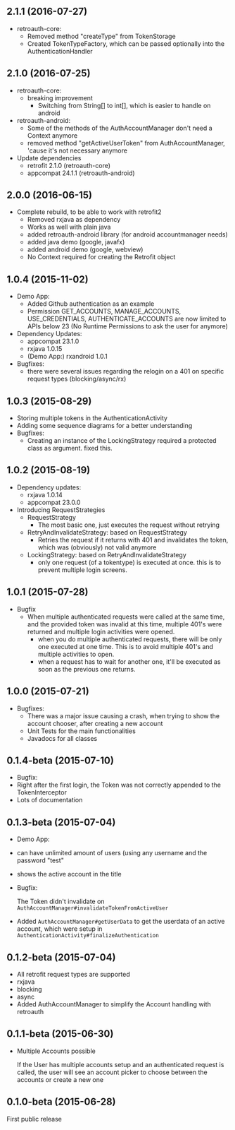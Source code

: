 ## 2.1.1 (2016-07-27)
* retroauth-core:
  * Removed method "createType" from TokenStorage
  * Created TokenTypeFactory, which can be passed optionally into the AuthenticationHandler

## 2.1.0 (2016-07-25)
* retroauth-core:
  * breaking improvement
    * Switching from String[] to int[], which is easier to handle on android
* retroauth-android:
  * Some of the methods of the AuthAccountManager don't need a Context anymore
  * removed method "getActiveUserToken" from AuthAccountManager, 'cause it's not necessary anymore
* Update dependencies
  * retrofit 2.1.0 (retroauth-core)
  * appcompat 24.1.1 (retroauth-android)

## 2.0.0 (2016-06-15)

* Complete rebuild, to be able to work with retrofit2
  * Removed rxjava as dependency
  * Works as well with plain java
  * added retroauth-android library (for android accountmanager needs)
  * added java demo (google, javafx)
  * added android demo (google, webview)
  * No Context required for creating the Retrofit object


## 1.0.4 (2015-11-02)

* Demo App:
  * Added Github authentication as an example
  * Permission GET_ACCOUNTS, MANAGE_ACCOUNTS, USE_CREDENTIALS, AUTHENTICATE_ACCOUNTS are now limited to APIs below 23 (No Runtime Permissions to ask the user for anymore)
* Dependency Updates:
  * appcompat 23.1.0
  * rxjava 1.0.15
  * (Demo App:) rxandroid 1.0.1
* Bugfixes:
  * there were several issues regarding the relogin on a 401 on specific request types (blocking/async/rx)


## 1.0.3 (2015-08-29)

* Storing multiple tokens in the AuthenticationActivity
* Adding some sequence diagrams for a better understanding
* Bugfixes:
  * Creating an instance of the LockingStrategy required a protected class as argument. fixed this.

## 1.0.2 (2015-08-19)

* Dependency updates:
  * rxjava 1.0.14
  * appcompat 23.0.0
* Introducing RequestStrategies
  * RequestStrategy
    * The most basic one, just executes the request without retrying
  * RetryAndInvalidateStrategy: based on RequestStrategy
    * Retries the request if it returns with 401 and invalidates the token, which was (obviously) not valid anymore
  * LockingStrategy: based on RetryAndInvalidateStrategy
    * only one request (of a tokentype) is executed at once. this is to prevent multiple login screens.

## 1.0.1 (2015-07-28)

* Bugfix
  * When multiple authenticated requests were called at the same time, and the provided token was invalid at this time, multiple 401's were returned and multiple login activities were opened.
    * when you do multiple authenticated requests, there will be only one executed at one time. This is to avoid multiple 401's and multiple activities to open.
    * when a request has to wait for another one, it'll be executed as soon as the previous one returns.

## 1.0.0 (2015-07-21)

* Bugfixes:
  * There was a major issue causing a crash, when trying to show the account chooser, after creating a new account
  * Unit Tests for the main functionalities
  * Javadocs for all classes

## 0.1.4-beta (2015-07-10)

* Bugfix:
 * Right after the first login, the Token was not correctly appended to the TokenInterceptor
* Lots of documentation

## 0.1.3-beta (2015-07-04)

* Demo App:
 * can have unlimited amount of users (using any username and the password "test"
 * shows the active account in the title

* Bugfix:

    The Token didn't invalidate on `AuthAccountManager#invalidateTokenFromActiveUser`
* Added `AuthAccountManager#getUserData` to get the userdata of an active account, which were setup in `AuthenticationActivity#finalizeAuthentication`

## 0.1.2-beta (2015-07-04)

 * All retrofit request types are supported
  * rxjava
  * blocking
  * async
 * Added AuthAccountManager to simplify the Account handling with retroauth

## 0.1.1-beta (2015-06-30)

  * Multiple Accounts possible

    If the User has multiple accounts setup and an authenticated request is called, the user
    will see an account picker to choose between the accounts or create a new one

## 0.1.0-beta (2015-06-28)

First public release
